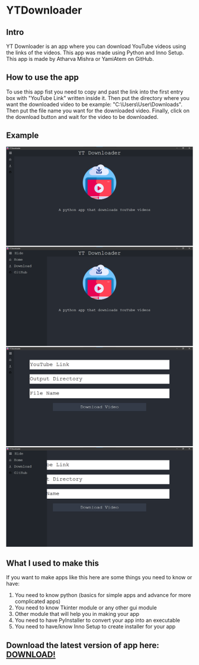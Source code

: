 # YTDownloader
## Intro
YT Downloader is an app where you can download YouTube videos using the links of the videos. This app was made using 
Python and Inno Setup. This app is made by Atharva Mishra or YamiAtem on GitHub.
## How to use the app
To use this app fist you need to copy and past the link into the first entry box with "YouTube Link" written  inside it.
Then put the directory where you want the downloaded video to be example: "C:\Users\User\Downloads". Then put the
file name you want for the downloaded video. Finally, click on the download button and wait for the video to be downloaded.
## Example
![Example of Home Screen](images/home_screen.png)
![Example of Home Screen Menu](images/home_screen_menu.png)
![Example of Download Screen](images/download_screen.png)
![Example of Download Screen Menu](images/download_screen_menu.png)
## What I used to make this
If you want to make apps like this here are some things you need to know or have:
1. You need to know python (basics for simple apps and advance for more complicated apps)
1. You need to know Tkinter module or any other gui module
1. Other module that will help you in making your app
1. You need to have PyInstaller to convert your app into an executable
1. You need to have/know Inno Setup to create installer for your app
## Download the latest version of app here: [DOWNLOAD!](https://github.com/YamiAtem/YTDownloader/releases)